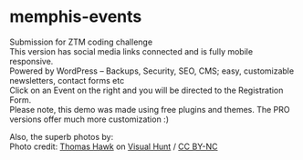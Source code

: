 # memphis-events  
Submission for ZTM coding challenge  
This version has social media links connected and is fully mobile responsive.  
Powered by WordPress – Backups, Security, SEO, CMS; easy, customizable newsletters, contact forms etc  
Click on an Event on the right and you will be directed to the Registration Form.  
Please note, this demo was made using free plugins and themes. The PRO versions offer much more customization :)
  
Also, the superb photos by:  
Photo credit: <a href="https://visualhunt.com/author/42b04a">Thomas Hawk</a> on <a href="https://visualhunt.com/re/cf3632">Visual Hunt</a> / <a href="http://creativecommons.org/licenses/by-nc/2.0/"> CC BY-NC</a>
